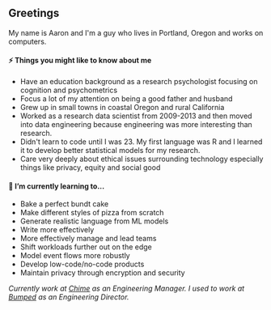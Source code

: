 ## Greetings
My name is Aaron and I'm a guy who lives in Portland, Oregon and works on computers.

#### ⚡ Things you might like to know about me
- Have an education background as a research psychologist focusing on cognition and psychometrics
- Focus a lot of my attention on being a good father and husband
- Grew up in small towns in coastal Oregon and rural California
- Worked as a research data scientist from 2009-2013 and then moved into data engineering because engineering was more interesting than research.
- Didn't learn to code until I was 23.  My first language was R and I learned it to develop better statistical models for my research.
- Care very deeply about ethical issues surrounding technology especially things like privacy, equity and social good

#### 🌱 I’m currently learning to...
- Bake a perfect bundt cake
- Make different styles of pizza from scratch
- Generate realistic language from ML models
- Write more effectively
- More effectively manage and lead teams
- Shift workloads further out on the edge
- Model event flows more robustly
- Develop low-code/no-code products
- Maintain privacy through encryption and security

_Currently work at [Chime](https://chime.com) as an Engineering Manager.  I used to work at [Bumped](https://bumped.com) as an Engineering Director._
